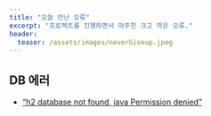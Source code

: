 ```yaml
---
title: "오늘 만난 오류"
excerpt: "프로젝트를 진행하면서 마주친 크고 작은 오류."
header:
  teaser: /assets/images/neverGiveup.jpeg
---
```


## DB 에러

- [“h2 database not found, java Permission denied”](https://headf1rst.github.io/etc/error-1/)


